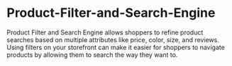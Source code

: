 # Product-Filter-and-Search-Engine
Product Filter and Search Engine allows shoppers to refine product searches based on multiple attributes like price, color, size, and reviews. Using filters on your storefront can make it easier for shoppers to navigate products by allowing them to search the way they want to.
